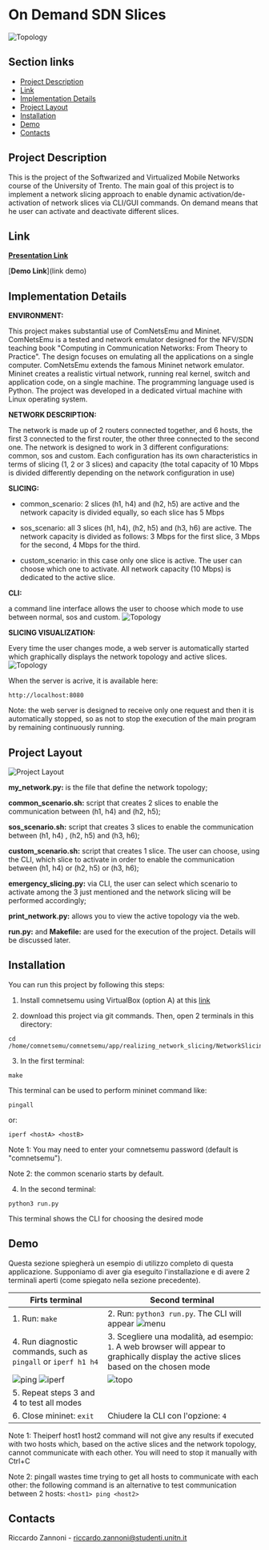 # On Demand SDN Slices
![Topology](/images/topo2.png) 


## Section links
- [Project Description](#Project-Description)
- [Link](#Link)
- [Implementation Details](#Implementation-Details)
- [Project Layout](#Project-Layout)
- [Installation](#Installation)
- [Demo](#Demo)
- [Contacts](#Contacts)

## Project Description

This is the project of the Softwarized and Virtualized Mobile Networks course of the University of Trento.
The main goal of this project is to implement a network slicing approach to enable dynamic activation/de-activation of network slices via CLI/GUI commands.
On demand means that he user can activate and deactivate different slices.


## Link

[**Presentation Link**](https://docs.google.com/presentation/d/1hqmH79rsrdqUngCE98Dunrr3GfWYEA-AQCRVIK0HSg8/edit#slide=id.g2d9d05aa730_0_121)

[**Demo Link**](link demo) 

## Implementation Details
**ENVIRONMENT:**

This project makes substantial use of ComNetsEmu and Mininet. ComNetsEmu is a tested and network emulator designed for the NFV/SDN teaching book "Computing in Communication Networks: From Theory to Practice". The design focuses on emulating all the applications on a single computer. ComNetsEmu extends the famous Mininet network emulator. Mininet creates a realistic virtual network, running real kernel, switch and application code, on a single machine. The programming language used is Python. The project was developed in a dedicated virtual machine with Linux operating system.

**NETWORK DESCRIPTION:**

The network is made up of 2 routers connected together, and 6 hosts, the first 3 connected to the first router, the other three connected to the second one.
The network is designed to work in 3 different configurations: common, sos and custom. Each configuration has its own characteristics in terms of slicing (1, 2 or 3 slices) and capacity (the total capacity of 10 Mbps is divided differently depending on the network configuration in use)

**SLICING:**

- common_scenario: 2 slices (h1, h4) and (h2, h5) are active and the network capacity is divided equally, so each slice has 5 Mbps

- sos_scenario: all 3 slices (h1, h4), (h2, h5) and (h3, h6) are active.
The network capacity is divided as follows: 3 Mbps for the first slice, 3 Mbps for the second, 4 Mbps for the third.

- custom_scenario: in this case only one slice is active. The user can choose which one to activate. All network capacity (10 Mbps) is dedicated to the active slice.

**CLI:**

a command line interface allows the user to choose which mode to use between normal, sos and custom.
![Topology](/images/menu.png) 



**SLICING VISUALIZATION:**

Every time the user changes mode, a web server is automatically started which graphically displays the network topology and active slices.
![Topology](/images/server.png) 

When the server is acrive, it is available here:
```
http://localhost:8080
```

Note: the web server is designed to receive only one request and then it is automatically stopped, so as not to stop the execution of the main program by remaining continuously running.


## Project Layout
![Project Layout](/images/tree.png)


**my_network.py:** is the file that define the network topology;

**common_scenario.sh:** script that creates 2 slices to enable the communication between (h1, h4) and (h2, h5);

**sos_scenario.sh:** script that creates 3 slices to enable the communication between (h1, h4) , (h2, h5) and (h3, h6);

**custom_scenario.sh:** script that creates 1 slice. The user can choose, using the CLI, which slice to activate in order to enable the communication between (h1, h4) or (h2, h5) or (h3, h6);

**emergency_slicing.py:** via CLI, the user can select which scenario to activate among the 3 just mentioned and the network slicing will be performed accordingly;

**print_network.py:** allows you to view the active topology via the web.

**run.py:** and **Makefile:** are used for the execution of the project. Details will be discussed later.


## Installation
You can run this project by following this steps:
1. Install comnetsemu using VirtualBox (option A) at this [link](https://www.granelli-lab.org/researches/relevant-projects/comnetsemu-labs)

2. download this project via git commands. Then, open 2 terminals in this directory:

```
cd /home/comnetsemu/comnetsemu/app/realizing_network_slicing/NetworkSlicing/code
```

3. In the first terminal:

```
make
```
This terminal can be used to perform mininet command like:
```
pingall
```
or:
```
iperf <hostA> <hostB>
```


Note 1: You may need to enter your comnetsemu password (default is "comnetsemu").

Note 2: the common scenario starts by default.

4. In the second terminal:

```
python3 run.py
```
This terminal shows the CLI for choosing the desired mode

## Demo

Questa sezione spiegherà un esempio di utilizzo completo di questa applicazione.
Supponiamo di aver gia eseguito l'installazione e di avere 2 terminali aperti  (come spiegato nella sezione precedente).

| Firts terminal                                                                     | Second terminal                                     |
|------------------------------------------------------------------------------------|-----------------------------------------------------|
|  1. Run: ```make```                                   |  2. Run: ```python3 run.py```. The CLI will appear  ![menu](/images/menu.png)
|  4. Run diagnostic commands, such as ```pingall``` or ```iperf h1 h4```                                                |  3. Scegliere una modalità, ad esempio:   ```1```. A web browser will appear to graphically display the active slices based on the chosen mode                                                           |
|  ![ping](/images/ping1.png)  ![iperf](/images/iperf1.png)        |    ![topo](/images/topo1.png)         |       
|5. Repeat steps 3 and 4 to test all modes|      |                                          
|6. Close mininet: ```exit``` | Chiudere la CLI con l'opzione:  ```4``` |
       

Note 1: Theiperf host1 host2 command will not give any results if executed with two hosts which, based on the active slices and the network topology, cannot communicate with each other. You will need to stop it manually with Ctrl+C

Note 2: pingall wastes time trying to get all hosts to communicate with each other: the following command is an alternative to test communication between 2 hosts:
```<host1> ping <host2>```

## Contacts

Riccardo Zannoni - riccardo.zannoni@studenti.unitn.it